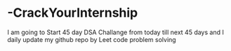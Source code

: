 # -CrackYourInternship
I am going to Start 45 day DSA Challange from today till next 45 days and I daily update my github repo by Leet code problem solving 
